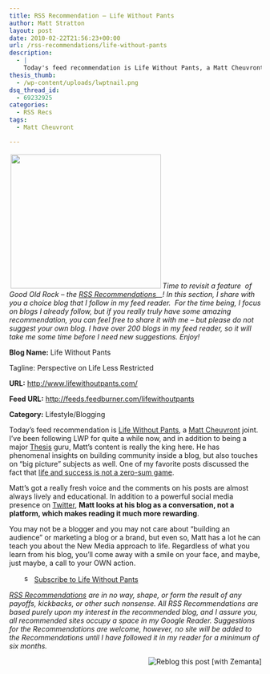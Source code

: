 ```yaml
---
title: RSS Recommendation – Life Without Pants
author: Matt Stratton
layout: post
date: 2010-02-22T21:56:23+00:00
url: /rss-recommendations/life-without-pants
description:
  - |
    Today's feed recommendation is Life Without Pants, a Matt Cheuvront joint. I've been following LWP for quite a while now, and in addition to being a major Thesis  guru, Matt's content is really the king here. He has phenomenal insights on building community inside a blog, but also touches on "big picture" subjects as well. One of my favorite posts discussed the fact that life and success is not a zero-sum game.
thesis_thumb:
  - /wp-content/uploads/lwptnail.png
dsq_thread_id:
  - 69232925
categories:
  - RSS Recs
tags:
  - Matt Cheuvront

---
```

_<img class="alignright size-full wp-image-5974" style="margin: 3px;" title="lwp" src="/wp-content/uploads/lwp.png" alt="" width="300" height="268" />Time to revisit a feature  of Good Old Rock – the <a href="../topics/rss-recommendations/" target="_self">RSS Recommendations</a>__! In this section, I share with you a choice blog that I follow in my feed reader.  For the time being, I focus on blogs I already follow, but if you really truly have some amazing recommendation, you can feel free to share it with me – but please do not suggest your own blog. I have over 200 blogs in my feed reader, so it will take me some time before I need new suggestions. Enjoy!_

**Blog Name:** Life Without Pants
  
Tagline: Perspective on Life Less Restricted
  
**URL:** <a href="http://www.lifewithoutpants.com/" target="_blank">http://www.lifewithoutpants.com/</a>
  
**Feed URL:** <a href="http://feeds.feedburner.com/lifewithoutpants" target="_blank">http://feeds.feedburner.com/lifewithoutpants</a>
  
**Category:** Lifestyle/Blogging

Today&#8217;s feed recommendation is <a href="http://www.lifewithoutpants.com/" target="_blank">Life Without Pants</a>, a <a href="http://www.mattchevy.com/" target="_blank">Matt Cheuvront</a> joint. I&#8217;ve been following LWP for quite a while now, and in addition to being a major <a href="http://www.shareasale.com/r.cfm?b=210935&u=404372&m=24570&urllink=&afftrack=" target="_blank">Thesis</a> guru, Matt&#8217;s content is really the king here. He has phenomenal insights on building community inside a blog, but also touches on &#8220;big picture&#8221; subjects as well. One of my favorite posts discussed the fact that <a href="http://www.lifewithoutpants.com/words-of-wisdom/big-world/" target="_blank">life and success is not a zero-sum game</a>.

Matt&#8217;s got a really fresh voice and the comments on his posts are almost always lively and educational. In addition to a powerful social media presence on <a href="http://twitter.com/mattchevy" target="_blank">Twitter</a>, **Matt looks at his blog as a conversation, not a platform, which makes reading it much more rewarding**.

You may not be a blogger and you may not care about &#8220;building an audience&#8221; or marketing a blog or a brand, but even so, Matt has a lot he can teach you about the New Media approach to life. Regardless of what you learn from his blog, you&#8217;ll come away with a smile on your face, and maybe, just maybe, a call to your OWN action.

<p style="padding-left: 30px;">
  <a href="http://lifehacker.com/index.xml" target="_blank"><img class="size-full wp-image-4733 alignleft" style="margin: 0px;" title="small_feed_icon" src="http://cdn.mattstratton.com/wp-content/uploads/2009/02/small_feed_icon.png" alt="small_feed_icon" width="16" height="16" /></a> <a href="http://feeds.feedburner.com/lifewithoutpants" target="_blank">Subscribe to Life Without Pants</a>
</p>

_<a href="/topics/rss-recommendations/" target="_self">RSS Recommendations</a> are in no way, shape, or form the result of any payoffs, kickbacks, or other such nonsense. All RSS Recommendations are based purely upon my interest in the recommended blog, and I assure you, all recommended sites occupy a space in my Google Reader. Suggestions for the Recommendations are welcome, however, no site will be added to the Recommendations until I have followed it in my reader for a minimum of six months._

<div class="zemanta-pixie" style="margin-top: 10px; height: 15px;">
  <a class="zemanta-pixie-a" title="Reblog this post [with Zemanta]" href="http://reblog.zemanta.com/zemified/146c0c06-0431-40a0-af99-f74f93fb84c4/"><img class="zemanta-pixie-img" style="border: medium none; float: right;" src="http://img.zemanta.com/reblog_c.png?x-id=146c0c06-0431-40a0-af99-f74f93fb84c4" alt="Reblog this post [with Zemanta]" /></a><span class="zem-script pretty-attribution"></span>
</div>